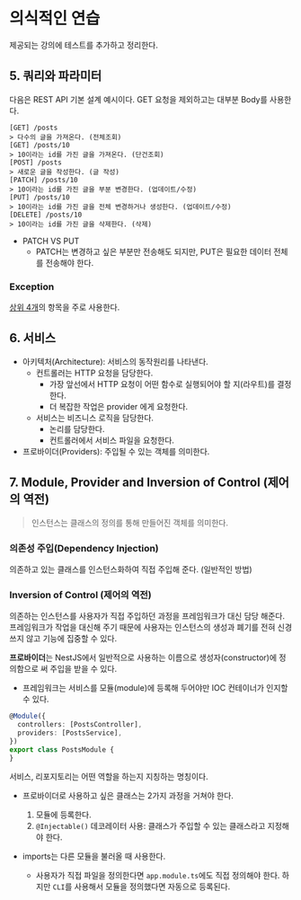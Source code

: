 # 의식적인 연습

제공되는 강의에 테스트를 추가하고 정리한다.

## 5. 쿼리와 파라미터

다음은 REST API 기본 설계 예시이다. GET 요청을 제외하고는 대부분 Body를 사용한다.

```text
[GET] /posts 
> 다수의 글을 가져온다. (전체조회)
[GET] /posts/10 
> 10이라는 id를 가진 글을 가져온다. (단건조회)
[POST] /posts 
> 새로운 글을 작성한다. (글 작성)
[PATCH] /posts/10 
> 10이라는 id를 가진 글을 부분 변경한다. (업데이트/수정)
[PUT] /posts/10
> 10이라는 id를 가진 글을 전체 변경하거나 생성한다. (업데이트/수정)
[DELETE] /posts/10
> 10이라는 id를 가진 글을 삭제한다. (삭제)
```

- PATCH VS PUT
    - PATCH는 변경하고 싶은 부분만 전송해도 되지만, PUT은 필요한 데이터 전체를 전송해야 한다.

### Exception

[상위 4개](https://docs.nestjs.com/exception-filters)의 항목을 주로 사용한다.

## 6. 서비스

- 아키텍처(Architecture): 서비스의 동작원리를 나타낸다.
    - 컨트롤러는 HTTP 요청을 담당한다.
        - 가장 앞선에서 HTTP 요청이 어떤 함수로 실행되어야 할 지(라우트)를 결정한다.
        - 더 복잡한 작업은 provider 에게 요청한다.
    - 서비스는 비즈니스 로직을 담당한다.
        - 논리를 담당한다.
        - 컨트롤러에서 서비스 파일을 요청한다.
- 프로바이더(Providers): 주입될 수 있는 객체를 의미한다.

## 7. Module, Provider and Inversion of Control (제어의 역전)

> 인스턴스는 클래스의 정의를 통해 만들어진 객체를 의미한다.

### 의존성 주입(Dependency Injection)

의존하고 있는 클래스를 인스턴스화하여 직접 주입해 준다. (일반적인 방법)

### Inversion of Control (제어의 역전)

의존하는 인스턴스를 사용자가 직접 주입하던 과정을 프레임워크가 대신 담당 해준다. 프레임워크가 작업을 대신해 주기 때문에
사용자는 인스턴스의 생성과 폐기를 전혀 신경 쓰지 않고 기능에 집중할 수 있다.

**프로바이더**는 NestJS에서 일반적으로 사용하는 이름으로 생성자(constructor)에 정의함으로 써 주입을 받을 수 있다.

- 프레임워크는 서비스를 모듈(module)에 등록해 두어야만 IOC 컨테이너가 인지할 수 있다.

```typescript
@Module({
  controllers: [PostsController],
  providers: [PostsService],
})
export class PostsModule {
}
```

서비스, 리포지토리는 어떤 역할을 하는지 지칭하는 명칭이다.

- 프로바이더로 사용하고 싶은 클래스는 2가지 과정을 거쳐야 한다.
    1. 모듈에 등록한다.
    2. `@Injectable()` 데코레이터 사용: 클래스가 주입할 수 있는 클래스라고 지정해야 한다.

- imports는 다른 모듈을 불러올 때 사용한다.
    - 사용자가 직접 파일을 정의한다면 `app.module.ts`에도 직접 정의해야 한다. 하지만 `CLI`를 사용해서 모듈을 정의했다면 자동으로 등록된다.
